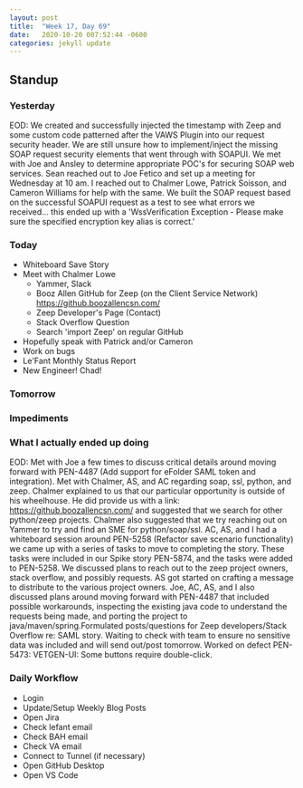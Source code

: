 ```yaml
---
layout: post
title:  "Week 17, Day 69"
date:   2020-10-20 007:52:44 -0600
categories: jekyll update
---
```


## Standup
  
### Yesterday
EOD: We created and successfully injected the timestamp with Zeep and some custom code patterned after the VAWS Plugin into our request security header. We are still unsure how to implement/inject the missing SOAP request security elements that went through with SOAPUI. We met with Joe and Ansley to determine appropriate POC's for securing SOAP web services. Sean reached out to Joe Fetico and set up a meeting for Wednesday at 10 am. I reached out to Chalmer Lowe, Patrick Soisson, and Cameron Williams for help with the same. We built the SOAP request based on the successful SOAPUI request as a test to see what errors we received... this ended up with a 'WssVerification Exception - Please make sure the specified encryption key alias is correct.' 

### Today
* Whiteboard Save Story
* Meet with Chalmer Lowe
  * Yammer, Slack
  * Booz Allen GitHub for Zeep (on the Client Service Network) https://github.boozallencsn.com/
  * Zeep Developer's Page (Contact)
  * Stack Overflow Question
  * Search 'import Zeep' on regular GitHub
* Hopefully speak with Patrick and/or Cameron
* Work on bugs
* Le'Fant Monthly Status Report
* New Engineer! Chad!

### Tomorrow
 
### Impediments

### What I actually ended up doing

EOD: Met with Joe a few times to discuss critical details around moving forward with PEN-4487 (Add support for eFolder SAML token and integration). Met with Chalmer, AS, and AC regarding soap, ssl, python, and zeep. Chalmer explained to us that our particular opportunity is outside of his wheelhouse. He did provide us with a link: https://github.boozallencsn.com/ and suggested that we search for other python/zeep projects. Chalmer also suggested that we try reaching out on Yammer to try and find an SME for python/soap/ssl. AC, AS, and I had a whiteboard session around PEN-5258 (Refactor save scenario functionality) we came up with a series of tasks to move to completing the story. These tasks were included in our Spike story PEN-5874, and the tasks were added to PEN-5258. We discussed plans to reach out to the zeep project owners, stack overflow, and possibly requests. AS got started on crafting a message to distribute to the various project owners. Joe, AC, AS, and I also discussed plans around moving forward with PEN-4487 that included possible workarounds, inspecting the existing java code to understand the requests being made, and porting the project to java/maven/spring.Formulated posts/questions for Zeep developers/Stack Overflow re: SAML story. Waiting to check with team to ensure no sensitive data was included and will send out/post tomorrow. Worked on defect PEN-5473: VETGEN-UI: Some buttons require double-click.

### Daily Workflow
* Login
* Update/Setup Weekly Blog Posts
* Open Jira
* Check lefant email
* Check BAH email
* Check VA email
* Connect to Tunnel (if necessary)
* Open GitHub Desktop
* Open VS Code

